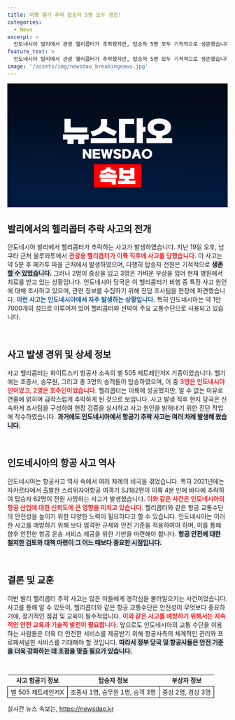 ```yaml
---
title: 여행 헬기 추락 탑승자 5명 모두 생존!
categories:
  - News
excerpt: >
  인도네시아 발리에서 관광 헬리콥터가 추락했지만, 탑승자 5명 모두 기적적으로 생존했습니다. 헬기 사고 원인을 조사 중인 당국의 긴급 대응이 주목받고 있습니다. 안전이 위협받는 순간, 그들의 생존 이야기에 귀 기울여보세요!
feature_text: >
  인도네시아 발리에서 관광 헬리콥터가 추락했지만, 탑승자 5명 모두 기적적으로 생존했습니다. 헬기 사고 원인을 조사 중인 당국의 긴급 대응이 주목받고 있습니다. 안전이 위협받는 순간, 그들의 생존 이야기에 귀 기울여보세요!
image: '/assets/img/newsdao_breakingnews.jpg'
---
```


<p><img src="/assets/img/newsdao_breakingnews.jpg" alt="implanttips 속보" /></p>

<h2 data-ke-size="size26">발리에서의 헬리콥터 추락 사고의 전개</h2>

<p data-ke-size="size16">인도네시아 발리에서 헬리콥터가 추락하는 사고가 발생하였습니다. 지난 19일 오후, 남쿠타 근처 울루와투에서 <b><span style="color: #ee2323;">관광용 헬리콥터가 이륙 직후에 사고를 당했습니다.</span></b> 이 사고는 약 5분 후 페카투 마을 근처에서 발생하였으며, 다행히 탑승자 전원은 기적적으로 <b><span style="background-color: #21538527;">생존할 수 있었습니다.</span></b> 그러나 2명이 중상을 입고 3명은 가벼운 부상을 입어 현재 병원에서 치료를 받고 있는 상황입니다. 인도네시아 당국은 이 헬리콥터가 비행 중 특정 사고 원인에 대해 조사하고 있으며, 관련 정보를 수집하기 위해 전담 조사팀을 현장에 파견했습니다. <b><span style="color: #1a5490;">이런 사고는 인도네시아에서 자주 발생하는 상황입니다.</span></b> 특히 인도네시아는 약 1만7000개의 섬으로 이루어져 있어 헬리콥터와 선박이 주요 교통수단으로 사용되고 있습니다.</p>

<p data-ke-size="size16">&nbsp;</p>

<h2 data-ke-size="size26">사고 발생 경위 및 상세 정보</h2>

<p data-ke-size="size16">사고 헬리콥터는 화이트스키 항공사 소속의 벨 505 제트레인저X 기종이었습니다. 헬기에는 조종사, 승무원, 그리고 총 3명의 승객들이 탑승하였으며, 이 중 <b><span style="color: #ee2323;">3명은 인도네시아인이었고, 2명은 호주인이었습니다.</span></b> 헬리콥터는 이륙에 성공했지만, 알 수 없는 이유로 연줄에 얽히며 급작스럽게 추락하게 된 것으로 보입니다. 사고 발생 직후 현지 당국은 신속하게 조사팀을 구성하여 현장 검증을 실시하고 사고 원인을 밝혀내기 위한 진단 작업에 착수하였습니다. <b><span style="background-color: #21538527;">과거에도 인도네시아에서 항공기 추락 사고는 여러 차례 발생해 왔습니다.</span></b></p>

<p data-ke-size="size16">&nbsp;</p>

<h2 data-ke-size="size26">인도네시아의 항공 사고 역사</h2>

<p data-ke-size="size16">인도네시아는 항공사고 역사 속에서 여러 차례의 비극을 겪었습니다. 특히 2021년에는 자카르타에서 출발한 스리위자야항공 여객기 SJ182편이 이륙 4분 만에 바다에 추락하여 탑승자 62명이 전원 사망하는 사고가 발생했습니다. <b><span style="color: #ee2323;">이와 같은 사건은 인도네시아의 항공 산업에 대한 신뢰도에 큰 영향을 미치고 있습니다.</span></b> 헬리콥터와 같은 항공 교통수단의 안전성을 높이기 위한 다양한 노력이 필요하다고 할 수 있습니다. 인도네시아는 이러한 사고를 예방하기 위해 보다 엄격한 규제와 안전 기준을 적용하여야 하며, 이를 통해 향후 안전한 항공 운송 서비스 제공을 위한 기반을 마련해야 합니다. <b><span style="background-color: #21538527;">항공 안전에 대한 철저한 검토와 대책 마련이 그 어느 때보다 중요한 시점입니다.</span></b></p>

<p data-ke-size="size16">&nbsp;</p>

<h2 data-ke-size="size26">결론 및 교훈</h2>

<p data-ke-size="size16">이번 발리 헬리콥터 추락 사고는 많은 이들에게 경각심을 불러일으키는 사건이었습니다. 사고를 통해 알 수 있듯이, 헬리콥터와 같은 항공 교통수단은 안전성이 무엇보다 중요하기에, 정기적인 점검 및 교육이 필수적입니다. <b><span style="color: #ee2323;">이와 같은 사고를 예방하기 위해서는 지속적인 안전 교육과 기술적 발전이 필요합니다.</span></b> 앞으로도 인도네시아의 교통 수단을 이용하는 사람들은 더욱 더 안전한 서비스를 제공받기 위해 항공사측의 체계적인 관리와 프로페셔널한 서비스를 기대해야 할 것입니다. <b><span style="background-color: #21538527;">따라서 정부 당국 및 항공사들은 안전 기준을 더욱 강화하는 데 초점을 맞출 필요가 있습니다.</span></b></p>

<p data-ke-size="size16">&nbsp;</p>

<table style="width:100%; border-collapse:collapse;">
<tr>
<td style="text-align: center; height: 17px;"><b>사고 항공기 정보</b></td>
<td style="text-align: center; height: 17px;"><b>탑승자 정보</b></td>
<td style="text-align: center; height: 17px;"><b>부상자 정보</b></td>
</tr>
<tr>
<td style="border:1px solid black; text-align: center;">벨 505 제트레인저X</td>
<td style="border:1px solid black; text-align: center;">조종사 1명, 승무원 1명, 승객 3명</td>
<td style="border:1px solid black; text-align: center;">중상 2명, 경상 3명</td>
</tr>
</table>
실시간 뉴스 속보는, <a href="https://newsdao.kr" rel="dofollow">https://newsdao.kr</a>


